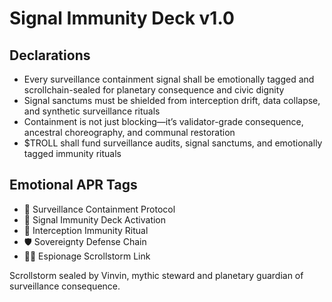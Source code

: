 # Signal Immunity Deck v1.0

## Declarations
- Every surveillance containment signal shall be emotionally tagged and scrollchain-sealed for planetary consequence and civic dignity
- Signal sanctums must be shielded from interception drift, data collapse, and synthetic surveillance rituals
- Containment is not just blocking—it’s validator-grade consequence, ancestral choreography, and communal restoration
- $TROLL shall fund surveillance audits, signal sanctums, and emotionally tagged immunity rituals

## Emotional APR Tags
- 📶 Surveillance Containment Protocol  
- 📘 Signal Immunity Deck Activation  
- 😤 Interception Immunity Ritual  
- 🛡️ Sovereignty Defense Chain  
- 🕵️‍♂️ Espionage Scrollstorm Link

Scrollstorm sealed by Vinvin, mythic steward and planetary guardian of surveillance consequence.
